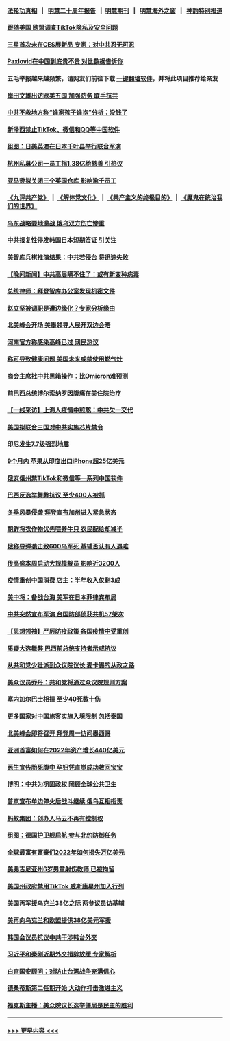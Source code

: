 #### [法轮功真相](https://github.com/gfw-breaker/truth/blob/master/README.md?t=0) &nbsp;&nbsp;|&nbsp;&nbsp; [明慧二十周年报告](https://github.com/gfw-breaker/mh-reports/blob/master/README.md?t=0) &nbsp;&nbsp;|&nbsp;&nbsp;[明慧期刊](https://github.com/gfw-breaker/mh-qikan) &nbsp;&nbsp;|&nbsp;&nbsp; [明慧海外之窗](https://github.com/gfw-breaker/mh-news/blob/master/README.md?t=0) &nbsp;&nbsp;|&nbsp;&nbsp; [神韵特别报道](https://github.com/gfw-breaker/mh-news/blob/master/shenyun.md?t=0)
#### [跟随美国 欧盟调查TikTok隐私及安全问题](../pages/nsc418/n13904017.md?t=01111244) 
#### [三星首次未在CES展新品 专家：对中共忍无可忍](../pages/nsc418/n13903993.md?t=01111244) 
#### [Paxlovid在中国到底贵不贵 对比数据告诉你](../pages/nsc418/n13904029.md?t=01111244) 
#### 五毛举报越来越频繁，请网友们前往下载 [一键翻墙软件](https://github.com/gfw-breaker/ssr-accounts)，并将此项目推荐给亲友
#### [岸田文雄出访欧美五国 加强防务 联手抗共](../pages/nsc418/n13903975.md?t=01111244) 
#### [中共不救地方称“谁家孩子谁抱”分析：没钱了](../pages/nsc418/n13903927.md?t=01111244) 
#### [新泽西禁止TikTok、微信和QQ等中国软件](../pages/nsc418/n13903982.md?t=01111244) 
#### [组图：日美英澳在日本千叶县举行联合军演](../pages/nsc418/n13903672.md?t=01111244) 
#### [杭州私募公司一员工捐1.38亿给慈善 引热议](../pages/nsc418/n13903893.md?t=01111244) 
#### [亚马逊拟关闭三个英国仓库 影响逾千员工](../pages/nsc418/n13903380.md?t=01111244) 
#### [《九评共产党》](https://github.com/begood0513/9ping.md/blob/master/README.md) &nbsp;|&nbsp; [《解体党文化》](../../../../jtdwh.md/blob/master/README.md)  &nbsp;|&nbsp; [《共产主义的终极目的》](../../../../gczydzjmd.md/blob/master/README.md) &nbsp;|&nbsp; [《魔鬼在统治我们的世界》](../../../../mgztzwmdsj.md/blob/master/README.md) 
#### [乌东战略要地激战 俄乌双方伤亡惨重](../pages/nsc418/n13903922.md?t=01111244) 
#### [中共报复性停发韩国日本短期签证 引关注](../pages/nsc418/n13903931.md?t=01111244) 
#### [美智库兵棋推演结果︰中共若侵台 将迅速失败](../pages/nsc418/n13903720.md?t=01111244) 
#### [【晚间新闻】中共高层瞒不住了：或有新变种病毒](../pages/nsc418/n13903723.md?t=01111244) 
#### [总统律师：拜登智库办公室发现机密文件](../pages/nsc418/n13903649.md?t=01111244) 
#### [赵立坚被调职是遭边缘化？专家分析缘由](../pages/nsc418/n13903383.md?t=01111244) 
#### [北美峰会开场 美墨领导人展开双边会晤](../pages/nsc418/n13903531.md?t=01111244) 
#### [河南官方称感染高峰已过 网民热议](../pages/nsc418/n13903309.md?t=01111244) 
#### [称可导致健康问题 美国未来或禁使用燃气灶](../pages/nsc418/n13903290.md?t=01111244) 
#### [商会主席批中共黑箱操作：比Omicron难预测](../pages/nsc418/n13903321.md?t=01111244) 
#### [前巴西总统博尔索纳罗因腹痛在美住院治疗](../pages/nsc418/n13903342.md?t=01111244) 
#### [【一线采访】上海人疫情中煎熬：中共欠一交代](../pages/nsc418/n13903042.md?t=01111244) 
#### [美国拟联合三国对中共实施芯片禁令](../pages/nsc418/n13903308.md?t=01111244) 
#### [印尼发生7.7级强烈地震](../pages/nsc418/n13903318.md?t=01111244) 
#### [9个月内 苹果从印度出口iPhone超25亿美元](../pages/nsc418/n13903220.md?t=01111244) 
#### [俄亥俄州禁TikTok和微信等一系列中国软件](../pages/nsc418/n13903265.md?t=01111244) 
#### [巴西反选举舞弊抗议 至少400人被抓](../pages/nsc418/n13903275.md?t=01111244) 
#### [冬季风暴侵袭 拜登宣布加州进入紧急状态](../pages/nsc418/n13903245.md?t=01111244) 
#### [朝鲜将农作物优先喂养牛只 农民配给却减半](../pages/nsc418/n13903071.md?t=01111244) 
#### [俄称导弹袭击致600乌军死 基辅否认有人遇难](../pages/nsc418/n13903123.md?t=01111244) 
#### [传高盛本周启动大规模裁员 影响近3200人](../pages/nsc418/n13902978.md?t=01111244) 
#### [疫情重创中国消费 店主：半年收入仅剩3成](../pages/nsc418/n13902808.md?t=01111244) 
#### [美中将：备战台海 美军在日本菲律宾布局](../pages/nsc418/n13902697.md?t=01111244) 
#### [中共突然宣布军演 台国防部侦获共机57架次](../pages/nsc418/n13902677.md?t=01111244) 
#### [【思想领袖】严厉防疫政策 各国疫情中受重创](../pages/nsc418/n13874794.md?t=01111244) 
#### [质疑大选舞弊 巴西前总统支持者示威抗议](../pages/nsc418/n13902529.md?t=01111244) 
#### [从共和党少壮派到众议院议长 麦卡锡的从政之路](../pages/nsc418/n13902464.md?t=01111244) 
#### [美众议员乔丹：共和党将通过众议院规则方案](../pages/nsc418/n13902454.md?t=01111244) 
#### [塞内加尔巴士相撞 至少40死数十伤](../pages/nsc418/n13902371.md?t=01111244) 
#### [更多国家对中国旅客实施入境限制 包括泰国](../pages/nsc418/n13901757.md?t=01111244) 
#### [北美峰会即将召开 拜登周一访问墨西哥](../pages/nsc418/n13901884.md?t=01111244) 
#### [亚洲首富如何在2022年资产增长440亿美元](../pages/nsc418/n13901748.md?t=01111244) 
#### [医生宣告胎死腹中 孕妇凭直觉成功救回宝宝](../pages/nsc418/n13901242.md?t=01111244) 
#### [博明：中共为巩固政权 罔顾全球公共卫生](../pages/nsc418/n13901752.md?t=01111244) 
#### [普京宣布单边停火后战斗继续 俄乌互相指责](../pages/nsc418/n13901618.md?t=01111244) 
#### [蚂蚁集团：创办人马云不再有控制权](../pages/nsc418/n13901432.md?t=01111244) 
#### [组图：德国护卫舰启航 参与北约防御任务](../pages/nsc418/n13900802.md?t=01111244) 
#### [全球最富有富豪们2022年如何损失万亿美元](../pages/nsc418/n13901065.md?t=01111244) 
#### [美弗吉尼亚州6岁男童射伤教师 已被拘留](../pages/nsc418/n13901205.md?t=01111244) 
#### [美国州政府禁用TikTok 威斯康星州加入行列](../pages/nsc418/n13901143.md?t=01111244) 
#### [美国再军援乌克兰38亿之际 两参议员访基辅](../pages/nsc418/n13900971.md?t=01111244) 
#### [美再向乌克兰和欧盟提供38亿美元军援](../pages/nsc418/n13901141.md?t=01111244) 
#### [韩国会议员抗议中共干涉韩台外交](../pages/nsc418/n13900978.md?t=01111244) 
#### [习近平和秦刚近期外交措辞放缓 专家解析](../pages/nsc418/n13901079.md?t=01111244) 
#### [白宫国安顾问：对防止台湾战争充满信心](../pages/nsc418/n13901059.md?t=01111244) 
#### [德桑蒂斯第二任期开始 大动作打击激进主义](../pages/nsc418/n13900994.md?t=01111244) 
#### [福克斯主播：美众院议长选举僵局是民主的胜利](../pages/nsc418/n13901068.md?t=01111244) 

----
#### [ >>> 更早内容 <<< ](../indexes/nsc418-earlier.md)
